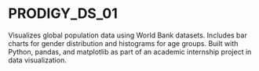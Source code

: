 # PRODIGY_DS_01
Visualizes global population data using World Bank datasets. Includes bar charts for gender distribution and histograms for age groups. Built with Python, pandas, and matplotlib as part of an academic internship project in data visualization.
